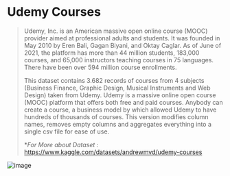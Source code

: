 # Udemy Courses 
>Udemy, Inc. is an American massive open online course (MOOC) provider aimed at professional adults and students. It was founded in May 2010 by Eren Bali, Gagan Biyani, and Oktay Caglar. As of June of 2021, the platform has more than 44 million students, 183,000 courses, and 65,000 instructors teaching courses in 75 languages. There have been over 594 million course enrollments.
>
>This dataset contains 3.682 records of courses from 4 subjects (Business Finance, Graphic Design, Musical Instruments and Web Design) taken from Udemy. Udemy is a massive online open course (MOOC) platform that offers both free and paid courses. Anybody can create a course, a business model by which allowed Udemy to have hundreds of thousands of courses. This version modifies column names, removes empty columns and aggregates everything into a single csv file for ease of use.
>
>**For More about Dataset :* https://www.kaggle.com/datasets/andrewmvd/udemy-courses

![image](https://user-images.githubusercontent.com/78029611/165867810-7d62f017-1fc9-44a3-85cd-76c69fe7d7d5.png)

